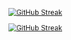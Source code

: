 [![GitHub Streak](https://streak-stats.demolab.com?user=MugumoPerm&theme=git-dark)](https://git.io/streak-stats)

[![GitHub Streak](https://streak-stats.demolab.com?user=MugumoPerm&theme=dracula&mode=weekly)](https://git.io/streak-stats)
